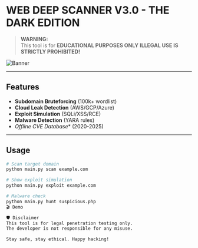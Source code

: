 # WEB DEEP SCANNER V3.0 - **THE DARK EDITION**

> **WARNING:**  
> This tool is for **EDUCATIONAL PURPOSES ONLY**
> **ILLEGAL USE IS STRICTLY PROHIBITED!**

![Banner]([https://media.giphy.com/media/3oEjI6SIIHBdRxXI40/giphy.gif](https://media0.giphy.com/media/v1.Y2lkPTc5MGI3NjExYXRvb2xqMmI5bGUxdmxmazVkd2VzMTg0Y3Y4NGM4MG51d3U4MnI0bSZlcD12MV9pbnRlcm5hbF9naWZfYnlfaWQmY3Q9Zw/1gLZ32bMP5pY52PBsm/giphy.gif))

---

## Features

-  **Subdomain Bruteforcing** (100k+ wordlist)
-  **Cloud Leak Detection** (AWS/GCP/Azure)
-  **Exploit Simulation** (SQLi/XSS/RCE)
-  **Malware Detection** (YARA rules)
-  *Offline CVE Database** (2020-2025)

---

## Usage

```bash
# Scan target domain
python main.py scan example.com

# Show exploit simulation
python main.py exploit example.com

# Malware check
python main.py hunt suspicious.php
🎬 Demo

🛡️ Disclaimer
This tool is for legal penetration testing only.
The developer is not responsible for any misuse.

Stay safe, stay ethical. Happy hacking!
